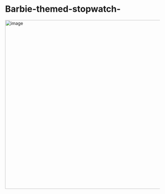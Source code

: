 # Barbie-themed-stopwatch-

<img width="550" alt="image" src="https://github.com/AishwaryaApsangi/Barbie-themed-timer-/assets/155040036/bae4e3d6-7a5f-4247-8d89-12355118f77c">
